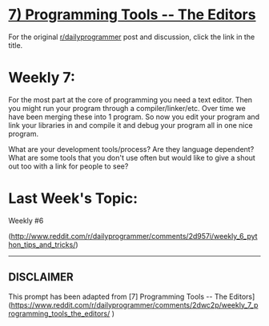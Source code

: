 # [7) Programming Tools -- The Editors](https://www.reddit.com/r/dailyprogrammer/comments/2dwc2p/weekly_7_programming_tools_the_editors/)

For the original [r/dailyprogrammer](https://www.reddit.com/r/dailyprogrammer/) post and discussion, click the link in the title.

# Weekly 7:
For the most part at the core of programming you need a text editor. Then you might run your program through a compiler/linker/etc. Over time we have been merging these into 1 program. So now you edit your program and link your libraries in and compile it and debug your program all in one nice program.

What are your development tools/process? Are they language dependent? What are some tools that you don't use often but would like to give a shout out too with a link for people to see?

# Last Week's Topic:
Weekly #6

(http://www.reddit.com/r/dailyprogrammer/comments/2d957i/weekly_6_python_tips_and_tricks/)

----
## **DISCLAIMER**
This prompt has been adapted from [7] Programming Tools -- The Editors](https://www.reddit.com/r/dailyprogrammer/comments/2dwc2p/weekly_7_programming_tools_the_editors/
)
